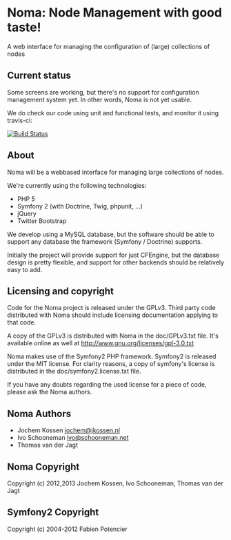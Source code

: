 Noma: Node Management with good taste!
======================================

A web interface for managing the configuration of (large) collections of nodes

Current status
--------------

Some screens are working, but there's no support for configuration management
system yet. In other words, Noma is not yet usable.

We do check our code using unit and functional tests, and monitor it using travis-ci:

[![Build Status](https://travis-ci.org/jkossen/noma.png)](https://travis-ci.org/jkossen/noma)

About
-----

Noma will be a webbased interface for managing large collections of nodes.

We're currently using the following technologies:

 * PHP 5
 * Symfony 2 (with Doctrine, Twig, phpunit, ...)
 * jQuery
 * Twitter Bootstrap

We develop using a MySQL database, but the software should be able to support
any database the framework (Symfony / Doctrine) supports.

Initially the project will provide support for just CFEngine, but the database
design is pretty flexible, and support for other backends should be relatively
easy to add.

Licensing and copyright
-----------------------

Code for the Noma project is released under the GPLv3. Third party code
distributed with Noma should include licensing documentation applying to that
code.

A copy of the GPLv3 is distributed with Noma in the doc/GPLv3.txt file. It's
available online as well at http://www.gnu.org/licenses/gpl-3.0.txt

Noma makes use of the Symfony2 PHP framework. Symfony2 is released under the
MIT license. For clarity reasons, a copy of symfony's license is distributed in
the doc/symfony2.license.txt file.

If you have any doubts regarding the used license for a piece of code, please
ask the Noma authors.

Noma Authors
------------

* Jochem Kossen <jochem@jkossen.nl>
* Ivo Schooneman <ivo@schooneman.net>
* Thomas van der Jagt

Noma Copyright
--------------
Copyright (c) 2012,2013 Jochem Kossen, Ivo Schooneman, Thomas van der Jagt

Symfony2 Copyright
------------------
Copyright (c) 2004-2012 Fabien Potencier


